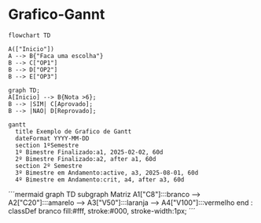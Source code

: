 # Grafico-Gannt
```mermaid
flowchart TD

A(["Inicio"])
A --> B{"Faca uma escolha"}
B --> C["OP1"]
B --> D["OP2"]
B --> E["OP3"]
```

```mermaid
graph TD;
A[Inicio] --> B{Nota >6};
B --> |SIM| C[Aprovado];
B --> |NAO| D[Reprovado];
```
```mermaid
gantt
  title Exemplo de Grafico de Gantt
  dateFormat YYYY-MM-DD
  section 1ºSemestre
  1º Bimestre Finalizado:a1, 2025-02-02, 60d
  2º Bimestre Finalizado:a2, after a1, 60d
  section 2º Semestre
  3º Bimestre em Andamento:active, a3, 2025-08-01, 60d
  4º Bimestre em Andamento:crit, a4, after a3, 60d
```


´´´mermaid
graph TD
  subgraph Matriz
  A1["C8"]:::branco --> A2["C20"]:::amarelo --> A3["V50"]:::laranja --> A4["V100"]:::vermelho
    end
    :
  classDef branco fill:#fff, stroke:#000, stroke-width:1px;
  ´´´
